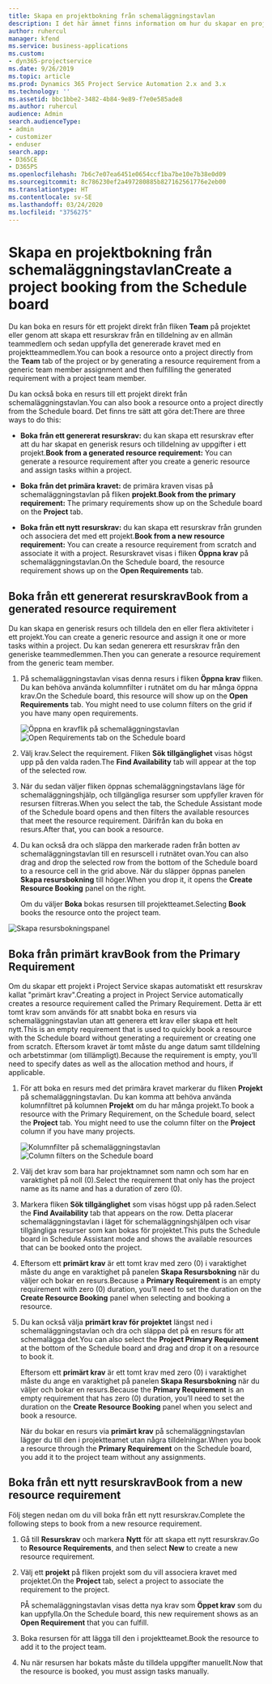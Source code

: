 ```yaml
---
title: Skapa en projektbokning från schemaläggningstavlan
description: I det här ämnet finns information om hur du skapar en projektbokning från schemaläggningstavlan.
author: ruhercul
manager: kfend
ms.service: business-applications
ms.custom:
- dyn365-projectservice
ms.date: 9/26/2019
ms.topic: article
ms.prod: Dynamics 365 Project Service Automation 2.x and 3.x
ms.technology: ''
ms.assetid: bbc1bbe2-3482-4b84-9e89-f7e0e585ade8
ms.author: ruhercul
audience: Admin
search.audienceType:
- admin
- customizer
- enduser
search.app:
- D365CE
- D365PS
ms.openlocfilehash: 7b6c7e07ea6451e0654ccf1ba7be10e7b38e0d09
ms.sourcegitcommit: 8c786230ef2a497280885b827162561776e2eb00
ms.translationtype: HT
ms.contentlocale: sv-SE
ms.lasthandoff: 03/24/2020
ms.locfileid: "3756275"
---
```

# <a name="create-a-project-booking-from-the-schedule-board"></a><span data-ttu-id="a51a2-103">Skapa en projektbokning från schemaläggningstavlan</span><span class="sxs-lookup"><span data-stu-id="a51a2-103">Create a project booking from the Schedule board</span></span>

<span data-ttu-id="a51a2-104">Du kan boka en resurs för ett projekt direkt från fliken **Team** på projektet eller genom att skapa ett resurskrav från en tilldelning av en allmän teammedlem och sedan uppfylla det genererade kravet med en projektteammedlem.</span><span class="sxs-lookup"><span data-stu-id="a51a2-104">You can book a resource onto a project directly from the **Team** tab of the project or by generating a resource requirement from a generic team member assignment and then fulfilling the generated requirement with a project team member.</span></span>

<span data-ttu-id="a51a2-105">Du kan också boka en resurs till ett projekt direkt från schemaläggningstavlan.</span><span class="sxs-lookup"><span data-stu-id="a51a2-105">You can also book a resource onto a project directly from the Schedule board.</span></span> <span data-ttu-id="a51a2-106">Det finns tre sätt att göra det:</span><span class="sxs-lookup"><span data-stu-id="a51a2-106">There are three ways to do this:</span></span>

- <span data-ttu-id="a51a2-107">**Boka från ett genererat resurskrav:** du kan skapa ett resurskrav efter att du har skapat en generisk resurs och tilldelning av uppgifter i ett projekt.</span><span class="sxs-lookup"><span data-stu-id="a51a2-107">**Book from a generated resource requirement:** You can generate a resource requirement after you create a generic resource and assign tasks within a project.</span></span>

- <span data-ttu-id="a51a2-108">**Boka från det primära kravet:** de primära kraven visas på schemaläggningstavlan på fliken **projekt**.</span><span class="sxs-lookup"><span data-stu-id="a51a2-108">**Book from the primary requirement:** The primary requirements show up on the Schedule board on the **Project** tab.</span></span> 

- <span data-ttu-id="a51a2-109">**Boka från ett nytt resurskrav:** du kan skapa ett resurskrav från grunden och associera det med ett projekt.</span><span class="sxs-lookup"><span data-stu-id="a51a2-109">**Book from a new resource requirement:** You can create a resource requirement from scratch and associate it with a project.</span></span> <span data-ttu-id="a51a2-110">Resurskravet visas i fliken **Öppna krav** på schemaläggningstavlan.</span><span class="sxs-lookup"><span data-stu-id="a51a2-110">On the Schedule board, the resource requirement shows up on the **Open Requirements** tab.</span></span>

## <a name="book-from-a-generated-resource-requirement"></a><span data-ttu-id="a51a2-111">Boka från ett genererat resurskrav</span><span class="sxs-lookup"><span data-stu-id="a51a2-111">Book from a generated resource requirement</span></span>

<span data-ttu-id="a51a2-112">Du kan skapa en generisk resurs och tilldela den en eller flera aktiviteter i ett projekt.</span><span class="sxs-lookup"><span data-stu-id="a51a2-112">You can create a generic resource and assign it one or more tasks within a project.</span></span> <span data-ttu-id="a51a2-113">Du kan sedan generera ett resurskrav från den generiske teammedlemmen.</span><span class="sxs-lookup"><span data-stu-id="a51a2-113">Then you can generate a resource requirement from the generic team member.</span></span> 

1.  <span data-ttu-id="a51a2-114">På schemaläggningstavlan visas denna resurs i fliken **Öppna krav** fliken. Du kan behöva använda kolumnfilter i rutnätet om du har många öppna krav.</span><span class="sxs-lookup"><span data-stu-id="a51a2-114">On the Schedule board, this resource will show up on the **Open Requirements** tab. You might need to use column filters on the grid if you have many open requirements.</span></span> 

    <span data-ttu-id="a51a2-115">![Öppna en kravflik på schemaläggningstavlan](media/FAQ-Project-Booking-Schedule-Board-1.png "Skärmbild på tabell för bokningar och tilldelningar")</span><span class="sxs-lookup"><span data-stu-id="a51a2-115">![Open Requirements tab on the Schedule board](media/FAQ-Project-Booking-Schedule-Board-1.png "Screenshot of bookings and assignments table")</span></span>

2. <span data-ttu-id="a51a2-116">Välj krav.</span><span class="sxs-lookup"><span data-stu-id="a51a2-116">Select the requirement.</span></span> <span data-ttu-id="a51a2-117">Fliken **Sök tillgänglighet** visas högst upp på den valda raden.</span><span class="sxs-lookup"><span data-stu-id="a51a2-117">The **Find Availability** tab will appear at the top of the selected row.</span></span>
 
3. <span data-ttu-id="a51a2-118">När du sedan väljer fliken öppnas schemaläggningstavlans läge för schemaläggningshjälp, och tillgängliga resurser som uppfyller kraven för resursen filtreras.</span><span class="sxs-lookup"><span data-stu-id="a51a2-118">When you select the tab, the Schedule Assistant mode of the Schedule board opens and then filters the available resources that meet the resource requirement.</span></span> <span data-ttu-id="a51a2-119">Därifrån kan du boka en resurs.</span><span class="sxs-lookup"><span data-stu-id="a51a2-119">After that, you can book a resource.</span></span>

4. <span data-ttu-id="a51a2-120">Du kan också dra och släppa den markerade raden från botten av schemaläggningstavlan till en resurscell i rutnätet ovan.</span><span class="sxs-lookup"><span data-stu-id="a51a2-120">You can also drag and drop the selected row from the bottom of the Schedule board to a resource cell in the grid above.</span></span> <span data-ttu-id="a51a2-121">När du släpper öppnas panelen **Skapa resursbokning** till höger.</span><span class="sxs-lookup"><span data-stu-id="a51a2-121">When you drop it, it opens the **Create Resource Booking** panel on the right.</span></span>

    <span data-ttu-id="a51a2-122">Om du väljer **Boka** bokas resursen till projektteamet.</span><span class="sxs-lookup"><span data-stu-id="a51a2-122">Selecting **Book** books the resource onto the project team.</span></span>

![Skapa resursbokningspanel](media/FAQ-Project-Booking-Schedule-Board-6.png "")
 

## <a name="book-from-the-primary-requirement"></a><span data-ttu-id="a51a2-124">Boka från primärt krav</span><span class="sxs-lookup"><span data-stu-id="a51a2-124">Book from the Primary Requirement</span></span>

<span data-ttu-id="a51a2-125">Om du skapar ett projekt i Project Service skapas automatiskt ett resurskrav kallat "primärt krav".</span><span class="sxs-lookup"><span data-stu-id="a51a2-125">Creating a project in Project Service automatically creates a resource requirement called the Primary Requirement.</span></span> <span data-ttu-id="a51a2-126">Detta är ett tomt krav som används för att snabbt boka en resurs via schemaläggningstavlan utan att generera ett krav eller skapa ett helt nytt.</span><span class="sxs-lookup"><span data-stu-id="a51a2-126">This is an empty requirement that is used to quickly book a resource with the Schedule board without generating a requirement or creating one from scratch.</span></span> <span data-ttu-id="a51a2-127">Eftersom kravet är tomt måste du ange datum samt tilldelning och arbetstimmar (om tillämpligt).</span><span class="sxs-lookup"><span data-stu-id="a51a2-127">Because the requirement is empty, you’ll need to specify dates as well as the allocation method and hours, if applicable.</span></span> 

1. <span data-ttu-id="a51a2-128">För att boka en resurs med det primära kravet markerar du fliken **Projekt** på schemaläggningstavlan. Du kan komma att behöva använda kolumnfiltret på kolumnen **Projekt** om du har många projekt.</span><span class="sxs-lookup"><span data-stu-id="a51a2-128">To book a resource with the Primary Requirement, on the Schedule board, select the **Project** tab. You might need to use the column filter on the **Project** column if you have many projects.</span></span>

   <span data-ttu-id="a51a2-129">![Kolumnfilter på schemaläggningstavlan](media/FAQ-Project-Booking-Schedule-Board-2.png "Skärmbild på tabell för bokningar och tilldelningar")</span><span class="sxs-lookup"><span data-stu-id="a51a2-129">![Column filters on the Schedule board](media/FAQ-Project-Booking-Schedule-Board-2.png "Screenshot of bookings and assignments table")</span></span>

2. <span data-ttu-id="a51a2-130">Välj det krav som bara har projektnamnet som namn och som har en varaktighet på noll (0).</span><span class="sxs-lookup"><span data-stu-id="a51a2-130">Select the requirement that only has the project name as its name and has a duration of zero (0).</span></span>

3. <span data-ttu-id="a51a2-131">Markera fliken **Sök tillgänglighet** som visas högst upp på raden.</span><span class="sxs-lookup"><span data-stu-id="a51a2-131">Select the **Find Availability** tab that appears on the row.</span></span> <span data-ttu-id="a51a2-132">Detta placerar schemaläggningstavlan i läget för schemaläggningshjälpen och visar tillgängliga resurser som kan bokas för projektet.</span><span class="sxs-lookup"><span data-stu-id="a51a2-132">This puts the Schedule board in Schedule Assistant mode and shows the available resources that can be booked onto the project.</span></span>

4. <span data-ttu-id="a51a2-133">Eftersom ett **primärt krav** är ett tomt krav med zero (0) i varaktighet måste du ange en varaktighet på panelen **Skapa Resursbokning** när du väljer och bokar en resurs.</span><span class="sxs-lookup"><span data-stu-id="a51a2-133">Because a **Primary Requirement** is an empty requirement with zero (0) duration, you’ll need to set the duration on the **Create Resource Booking** panel when selecting and booking a resource.</span></span>

5. <span data-ttu-id="a51a2-134">Du kan också välja **primärt krav för projektet** längst ned i schemaläggningstavlan och dra och släppa det på en resurs för att schemalägga det.</span><span class="sxs-lookup"><span data-stu-id="a51a2-134">You can also select the **Project Primary Requirement** at the bottom of the Schedule board and drag and drop it on a resource to book it.</span></span>
 
    <span data-ttu-id="a51a2-135">Eftersom ett **primärt krav** är ett tomt krav med zero (0) i varaktighet måste du ange en varaktighet på panelen **Skapa Resursbokning** när du väljer och bokar en resurs.</span><span class="sxs-lookup"><span data-stu-id="a51a2-135">Because the **Primary Requirement** is an empty requirement that has zero (0) duration, you’ll need to set the duration on the **Create Resource Booking** panel when you select and book a resource.</span></span>
 
    <span data-ttu-id="a51a2-136">När du bokar en resurs via **primärt krav** på schemaläggningstavlan lägger du till den i projektteamet utan några tilldelningar.</span><span class="sxs-lookup"><span data-stu-id="a51a2-136">When you book a resource through the **Primary Requirement** on the Schedule board, you add it to the project team without any assignments.</span></span>
 
## <a name="book-from-a-new-resource-requirement"></a><span data-ttu-id="a51a2-137">Boka från ett nytt resurskrav</span><span class="sxs-lookup"><span data-stu-id="a51a2-137">Book from a new resource requirement</span></span>
<span data-ttu-id="a51a2-138">Följ stegen nedan om du vill boka från ett nytt resurskrav.</span><span class="sxs-lookup"><span data-stu-id="a51a2-138">Complete the following steps to book from a new resource requirement.</span></span> 

1. <span data-ttu-id="a51a2-139">Gå till **Resurskrav** och markera **Nytt** för att skapa ett nytt resurskrav.</span><span class="sxs-lookup"><span data-stu-id="a51a2-139">Go to **Resource Requirements**, and then select **New** to create a new resource requirement.</span></span>

2. <span data-ttu-id="a51a2-140">Välj ett **projekt** på fliken projekt som du vill associera kravet med projektet.</span><span class="sxs-lookup"><span data-stu-id="a51a2-140">On the **Project** tab, select a project to associate the requirement to the project.</span></span>
 
    <span data-ttu-id="a51a2-141">PÅ schemaläggningstavlan visas detta nya krav som **Öppet krav** som du kan uppfylla.</span><span class="sxs-lookup"><span data-stu-id="a51a2-141">On the Schedule board, this new requirement shows as an **Open Requirement** that you can fulfill.</span></span>

3. <span data-ttu-id="a51a2-142">Boka resursen för att lägga till den i projektteamet.</span><span class="sxs-lookup"><span data-stu-id="a51a2-142">Book the resource to add it to the project team.</span></span>

4. <span data-ttu-id="a51a2-143">Nu när resursen har bokats måste du tilldela uppgifter manuellt.</span><span class="sxs-lookup"><span data-stu-id="a51a2-143">Now that the resource is booked, you must assign tasks manually.</span></span>

